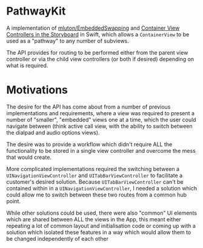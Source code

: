 # PathwayKit
A implementation of [mluton/EmbeddedSwapping](https://github.com/mluton/EmbeddedSwapping) and [Container View Controllers in the Storyboard](https://orderoo.wordpress.com/2012/02/23/container-view-controllers-in-the-storyboard/) in Swift, which allows a `ContainerView` to be used as a "pathway" to any number of subviews.

The API provides for routing to be performed either from the parent view controller or via the child view controllers (or both if desired) depending on what is required.

# Motivations
The desire for the API has come about from a number of previous implementations and requirements, where a view was required to present a number of "smaller", "embedded" views one at a time, which the user could navigate between (think active call view, with the ability to switch between the dialpad and audio options views).

The desire was to provide a workflow which didn't require ALL the functionality to be stored in a single view controller and overcome the mess that would create.

More complicated implementations required the switching between a `UINavigationViewController` and `UITabBarViewController` to facilitate a customer's desired solution.  Because `UITabBarViewController` can't be contained within in a `UINavigationViewController`, I needed a solution which could allow me to switch between these two routes from a common hub point.

While other solutions could be used, there were also "common" UI elements which are shared between ALL the views in the App, this meant either repeating a lot of common layout and initialisation code or coming up with a solution which isolated these features in a way which would allow them to be changed independently of each other